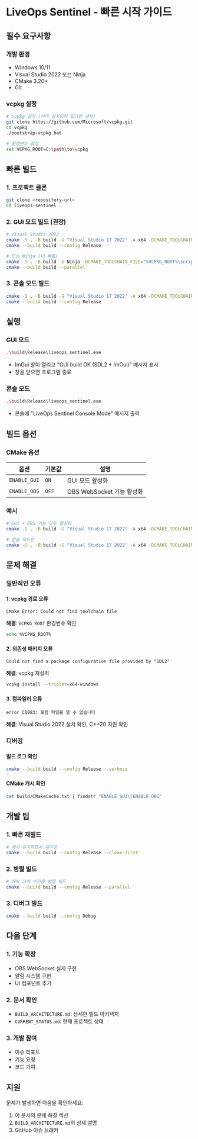 # LiveOps Sentinel - 빠른 시작 가이드

## 필수 요구사항

### 개발 환경
- Windows 10/11
- Visual Studio 2022 또는 Ninja
- CMake 3.20+
- Git

### vcpkg 설정
```bash
# vcpkg 설치 (이미 설치되어 있다면 생략)
git clone https://github.com/Microsoft/vcpkg.git
cd vcpkg
./bootstrap-vcpkg.bat

# 환경변수 설정
set VCPKG_ROOT=C:\path\to\vcpkg
```

## 빠른 빌드

### 1. 프로젝트 클론
```bash
git clone <repository-url>
cd liveops-sentinel
```

### 2. GUI 모드 빌드 (권장)
```bash
# Visual Studio 2022
cmake -S . -B build -G "Visual Studio 17 2022" -A x64 -DCMAKE_TOOLCHAIN_FILE="%VCPKG_ROOT%\scripts\buildsystems\vcpkg.cmake" -DENABLE_GUI=ON -DENABLE_OBS=OFF
cmake --build build --config Release

# 또는 Ninja (더 빠름)
cmake -S . -B build -G Ninja -DCMAKE_TOOLCHAIN_FILE="%VCPKG_ROOT%\scripts\buildsystems\vcpkg.cmake" -DENABLE_GUI=ON -DENABLE_OBS=OFF -DCMAKE_BUILD_TYPE=Release
cmake --build build --parallel
```

### 3. 콘솔 모드 빌드
```bash
cmake -S . -B build -G "Visual Studio 17 2022" -A x64 -DCMAKE_TOOLCHAIN_FILE="%VCPKG_ROOT%\scripts\buildsystems\vcpkg.cmake" -DENABLE_GUI=OFF -DENABLE_OBS=OFF
cmake --build build --config Release
```

## 실행

### GUI 모드
```bash
.\build\Release\liveops_sentinel.exe
```
- ImGui 창이 열리고 "GUI build OK (SDL2 + ImGui)" 메시지 표시
- 창을 닫으면 프로그램 종료

### 콘솔 모드
```bash
.\build\Release\liveops_sentinel.exe
```
- 콘솔에 "LiveOps Sentinel Console Mode" 메시지 출력

## 빌드 옵션

### CMake 옵션
| 옵션 | 기본값 | 설명 |
|------|--------|------|
| `ENABLE_GUI` | `ON` | GUI 모드 활성화 |
| `ENABLE_OBS` | `OFF` | OBS WebSocket 기능 활성화 |

### 예시
```bash
# GUI + OBS 기능 모두 활성화
cmake -S . -B build -G "Visual Studio 17 2022" -A x64 -DCMAKE_TOOLCHAIN_FILE="%VCPKG_ROOT%\scripts\buildsystems\vcpkg.cmake" -DENABLE_GUI=ON -DENABLE_OBS=ON

# 콘솔 모드만
cmake -S . -B build -G "Visual Studio 17 2022" -A x64 -DCMAKE_TOOLCHAIN_FILE="%VCPKG_ROOT%\scripts\buildsystems\vcpkg.cmake" -DENABLE_GUI=OFF -DENABLE_OBS=OFF
```

## 문제 해결

### 일반적인 오류

#### 1. vcpkg 경로 오류
```
CMake Error: Could not find toolchain file
```
**해결**: `VCPKG_ROOT` 환경변수 확인
```bash
echo %VCPKG_ROOT%
```

#### 2. 의존성 패키지 오류
```
Could not find a package configuration file provided by "SDL2"
```
**해결**: vcpkg 재설치
```bash
vcpkg install --triplet=x64-windows
```

#### 3. 컴파일러 오류
```
error C1083: 포함 파일을 열 수 없습니다
```
**해결**: Visual Studio 2022 설치 확인, C++20 지원 확인

### 디버깅

#### 빌드 로그 확인
```bash
cmake --build build --config Release --verbose
```

#### CMake 캐시 확인
```bash
cat build/CMakeCache.txt | findstr "ENABLE_GUI\|ENABLE_OBS"
```

## 개발 팁

### 1. 빠른 재빌드
```bash
# 캐시 유지하면서 재구성
cmake --build build --config Release --clean-first
```

### 2. 병렬 빌드
```bash
# CPU 코어 수만큼 병렬 빌드
cmake --build build --config Release --parallel
```

### 3. 디버그 빌드
```bash
cmake --build build --config Debug
```

## 다음 단계

### 1. 기능 확장
- OBS WebSocket 실제 구현
- 알림 시스템 구현
- UI 컴포넌트 추가

### 2. 문서 확인
- `BUILD_ARCHITECTURE.md`: 상세한 빌드 아키텍처
- `CURRENT_STATUS.md`: 현재 프로젝트 상태

### 3. 개발 참여
- 이슈 리포트
- 기능 요청
- 코드 기여

## 지원

문제가 발생하면 다음을 확인하세요:
1. 이 문서의 문제 해결 섹션
2. `BUILD_ARCHITECTURE.md`의 상세 설명
3. GitHub 이슈 트래커

